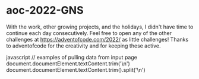 # aoc-2022-GNS

With the work, other growing projects, and the holidays, I didn't have time to continue each day consecutively. Feel free to open any of the other challenges at https://adventofcode.com/2022/ as little challenges! Thanks to adventofcode for the creativity and for keeping these active.

javascript
// examples of pulling data from input page
document.documentElement.textContent.trim('\n')
document.documentElement.textContent.trim().split('\n')
